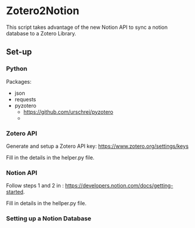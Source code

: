 # Zotero2Notion
This script takes advantage of the new Notion API to sync a notion database to a Zotero Library. 

## Set-up
### Python
Packages:

- json
- requests
- pyzotero
  - https://github.com/urschrei/pyzotero
  - 


### Zotero API
Generate and setup a Zotero API key: https://www.zotero.org/settings/keys

Fill in the details in the helper.py file.

### Notion API

Follow steps 1 and 2 in : https://developers.notion.com/docs/getting-started.

Fill in details in the hellper.py file.

### Setting up a Notion Database
